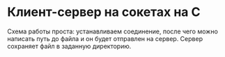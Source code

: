 # Клиент-сервер на сокетах на C

Схема работы проста: устанавливаем соединение, после чего можно написать путь до файла и он будет отправлен на сервер. Сервер сохраняет файл в заданную директорию.

